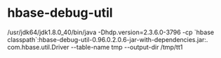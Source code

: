 # hbase-debug-util

/usr/jdk64/jdk1.8.0_40/bin/java -Dhdp.version=2.3.6.0-3796 -cp \`hbase classpath\`:hbase-debug-util-0.96.0.2.0.6-jar-with-dependencies.jar:. com.hbase.util.Driver --table-name tmp --output-dir /tmp/tt1
